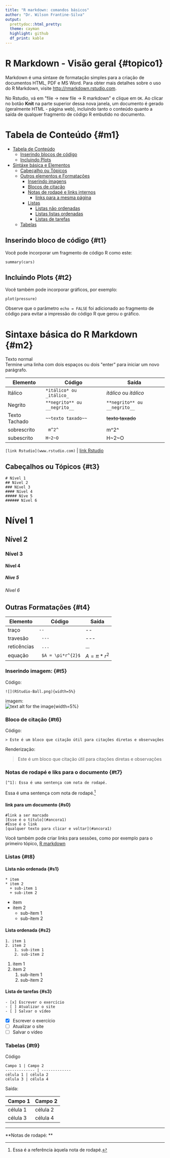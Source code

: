 ```yaml
---
title: "R markdown: comandos básicos"
author: "Dr. Wilson Frantine-Silva"
output: 
  prettydoc::html_pretty:
  theme: cayman
  highlight: github
  df_print: kable
---
```


# R Markdown - Visão geral {#topico1}

Markdown é uma sintaxe de formatação simples para a criação de documentos HTML, PDF e MS Word. Para obter mais detalhes sobre o uso do R Markdown, visite <http://rmarkdown.rstudio.com>.

No Rstudio, vá em "file -> new file -> R markdown" e clique em `OK`. Ao clicar no botão **Knit** na parte superior dessa nova janela, um documento é gerado (geralmente HTML - página web), incluindo tanto o conteúdo quanto a saída de qualquer fragmento de código R embutido no documento.  

# Tabela de Conteúdo {#m1}

* [Tabela de Conteúdo](#m1)
  * [Inserindo blocos de código](#t1)
  * [Incluindo Plots](#t2)
* [Sintáxe básica e Elementos](#m2)
  * [Cabeçalho ou Tópicos](#t3)
  * [Outros elementos e Formatações](#t4)
    * [Inserindo imagens](#t5)
    * [Blocos de citação](#t6)
    * [Notas de rodapé e links internos](#t7)
      + [links para a mesma página](#s0)
    * [Listas](#t8)
      + [Listas não ordenadas](#s1)
      + [Listas listas ordenadas](#s2)
      + [Listas de tarefas](#s3)
   * [Tabelas](#t9)
  
## Inserindo bloco de código {#t1}

Você pode incorporar um fragmento de código R como este:

```{r cars}
summary(cars)
```

## Incluindo Plots {#t2}

Você também pode incorporar gráficos, por exemplo:

```{r pressure, echo=FALSE}
plot(pressure)
```

Observe que o parâmetro `echo = FALSE` foi adicionado ao fragmento de código para evitar a impressão do código R que gerou o gráfico.

# Sintaxe básica do R Markdown {#m2}

Texto normal  
Termine uma linha com dois espaços ou dois "enter" para iniciar um novo parágrafo.  

 
Elemento | Código | Saída  
-------- | ------ | ------  
Itálico | `*itálico* ou _itálico_` | *itálico* ou _itálico_  
Negrito | `**negrito** ou __negrito__` | `**negrito** ou __negrito__`  
Texto Tachado | `~~texto taxado~~` | ~~texto taxado~~  
sobrescrito | ` m^2^` |  m^2^  
subescrito | ` H~2~O  ` |  H~2~O  
  
`[link Rstudio](www.rstudio.com)` | [link Rstudio](www.rstudio.com)  

## Cabeçalhos ou Tópicos  {#t3}

```{r}
# Nível 1 
## Nível 2  
### Nível 3  
#### Nível 4  
##### Níve 5  
###### Nível 6  
```

# Nível 1 
## Nível 2  
### Nível 3  
#### Nível 4  
##### Níve 5  
###### Nível 6  

## Outras Formatações {#t4}

Elemento | Código | Saída  
-------- | ------ | -----------------------
traço | ` -- ` | --  
travesão | ` ---` | ---  
reticências | ` ...` | ...  
equação | ` $A = \pi*r^{2}$` | $A = \pi*r^{2}$ 

### Inserindo imagem: {#t5}  
Código:  
```{markdown}
![](RStudio-Ball.png){width=5%}
```
imagem:  
![text alt for the image](RStudio-Ball.png){width=5%}  

### Bloco de citação {#t6}
Código:  
```
> Este é um bloco que citação útil para citações diretas e observações
```
Renderização:  
> Este é um bloco que citação útil para citações diretas e observações

### Notas de rodapé e liks para o documento {#t7}

```
[^1]: Essa é uma sentença com nota de rodapé.
```
Essa é uma sentença com nota de rodapé.[^1]    

#### link para um documento {#s0}

```
#link a ser marcado
[Esse é o título](#ancora1)
#Esse é o link
[qualquer texto para clicar e voltar](#ancora1)
```

Você também pode criar links para sessões, como por exemplo para o primeiro tópico, [R markdown](#topico1)

### Listas {#t8}  

#### Lista não ordenada {#s1} 
```
* item
* item 2
  + sub-item 1
  + sub-item 2
```

* item
* item 2
  + sub-item 1
  + sub-item 2

#### Lista ordenada {#s2} 
```
1. item 1
2. item 2
    1. sub-item 1
    2. sub-item 2 

```

1. item 1
2. item 2
    1. sub-item 1
    2. sub-item 2 
    
    
#### Lista de tarefas {#s3}
```
- [x] Escrever o exercício
- [ ] Atualizar o site
- [ ] Salvar o vídeo

```
- [x] Escrever o exercício
- [ ] Atualizar o site
- [ ] Salvar o vídeo

### Tabelas {#t9}  
Código  
```
Campo 1 | Campo 2  
------------- | -------------
célula 1 | célula 2
célula 3 | célula 4
```
Saída:  

Campo 1 | Campo 2  
------------- | -------------
célula 1 | célula 2
célula 3 | célula 4  



---------
**Notas de rodapé: **

[^1]: Essa é a referência àquela nota de rodapé.